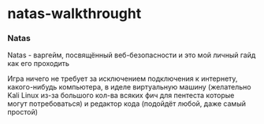 # natas-walkthrought

### Natas

Natas - варгейм, посвящённый веб-безопасности и это мой личный гайд как его проходить

Игра ничего не требует за исключением подключения к интернету, какого-нибудь компьютера, в иделе виртуальную машину (желательно Kali Linux из-за большого кол-ва всяких фич для пентеста которые могут потребоваться) и редактор кода (подойдёт любой, даже самый простой)